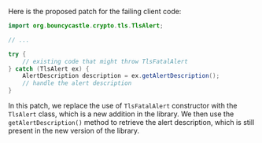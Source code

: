 Here is the proposed patch for the failing client code:

```java
import org.bouncycastle.crypto.tls.TlsAlert;

// ...

try {
    // existing code that might throw TlsFatalAlert
} catch (TlsAlert ex) {
    AlertDescription description = ex.getAlertDescription();
    // handle the alert description
}
```

In this patch, we replace the use of `TlsFatalAlert` constructor with the `TlsAlert` class, which is a new addition in the library. We then use the `getAlertDescription()` method to retrieve the alert description, which is still present in the new version of the library.